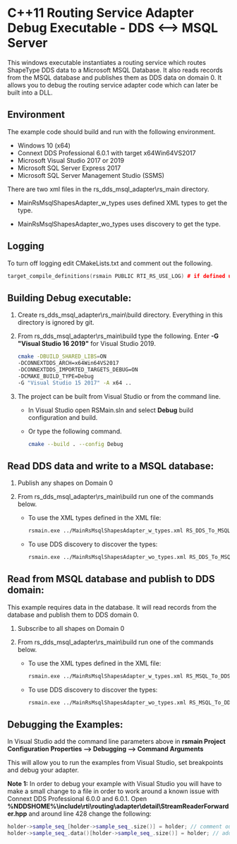 # C++11 Routing Service Adapter Debug Executable - DDS <--> MSQL Server

This windows executable instantiates a routing service which routes ShapeType
DDS data to a Microsoft MSQL Database. It also reads records from the MSQL
database and publishes them as DDS data on domain 0. It allows you to debug
the routing service adapter code which can later be built into a DLL.

## Environment

The example code should build and run with the following environment.

- Windows 10 (x64)
- Connext DDS Professional 6.0.1 with target x64Win64VS2017
- Microsoft Visual Studio 2017 or 2019
- Microsoft SQL Server Express 2017
- Microsoft SQL Server Management Studio (SSMS)

There are two xml files in the rs_dds_msql_adapter\rs_main directory.

- MainRsMsqlShapesAdapter_w_types uses defined XML types to get the type.

- MainRsMsqlShapesAdapter_wo_types uses discovery to get the type.

## Logging

To turn off logging edit CMakeLists.txt and comment out the following.

```c++
target_compile_definitions(rsmain PUBLIC RTI_RS_USE_LOG) # if defined use logging
```

## Building Debug executable:

1.  Create rs_dds_msql_adapter\rs_main\build directory. Everything in this
    directory is ignored by git.

2.  From rs_dds_msql_adapter\rs_main\build type the following.
    Enter **-G "Visual Studio 16 2019"** for Visual Studio 2019.

    ```bash
    cmake -DBUILD_SHARED_LIBS=ON
    -DCONNEXTDDS_ARCH=x64Win64VS2017
    -DCONNEXTDDS_IMPORTED_TARGETS_DEBUG=ON
    -DCMAKE_BUILD_TYPE=Debug
    -G "Visual Studio 15 2017" -A x64 ..
    ```

3.  The project can be built from Visual Studio or from the command line.

    -   In Visual Studio open RSMain.sln and select **Debug** build
        configuration and build.

    -   Or type the following command.

        ```bash
        cmake --build . --config Debug
        ```

## Read DDS data and write to a MSQL database:

1.  Publish any shapes on Domain 0

2.  From rs_dds_msql_adapter\rs_main\build run one of the commands below.

    -   To use the XML types defined in the XML file:

        ```bash
        rsmain.exe ../MainRsMsqlShapesAdapter_w_types.xml RS_DDS_To_MSQL
        ```

    -   To use DDS discovery to discover the types:

        ```bash
        rsmain.exe ../MainRsMsqlShapesAdapter_wo_types.xml RS_DDS_To_MSQL
        ```

## Read from MSQL database and publish to DDS domain:

This example requires data in the database. It will read records from the
database and publish them to DDS domain 0.

1.  Subscribe to all shapes on Domain 0

2.  From rs_dds_msql_adapter\rs_main\build run one of the commands below.

    -   To use the XML types defined in the XML file:

        ```bash
        rsmain.exe ../MainRsMsqlShapesAdapter_w_types.xml RS_MSQL_To_DDS
        ```

    -   To use DDS discovery to discover the types:

        ```bash
        rsmain.exe ../MainRsMsqlShapesAdapter_wo_types.xml RS_MSQL_To_DDS
        ```

## Debugging the Examples:

In Visual Studio add the command line parameters above in
**rsmain Project Configuration Properties --> Debugging --> Command Arguments**

This will allow you to run the examples from Visual Studio, set breakpoints
and debug your adapter.

**Note 1:** In order to debug your example with Visual Studio you will have to
make a small change to a file in order to work around a known issue with
Connext DDS Professional 6.0.0 and 6.0.1.
Open **%NDDSHOME%\include\rti\routing\adapter\detail\StreamReaderForwarder.hpp**
and around line 428 change the following:

```c++
holder->sample_seq_[holder->sample_seq_.size()] = holder; // comment out
holder->sample_seq_.data()[holder->sample_seq_.size()] = holder; // add this
```
